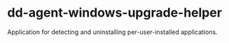 # dd-agent-windows-upgrade-helper
Application for detecting and uninstalling per-user-installed applications.
